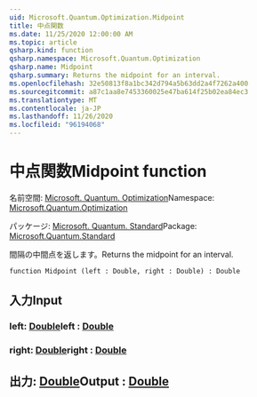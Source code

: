 ```yaml
---
uid: Microsoft.Quantum.Optimization.Midpoint
title: 中点関数
ms.date: 11/25/2020 12:00:00 AM
ms.topic: article
qsharp.kind: function
qsharp.namespace: Microsoft.Quantum.Optimization
qsharp.name: Midpoint
qsharp.summary: Returns the midpoint for an interval.
ms.openlocfilehash: 32e50813f8a1bc342d794a5b63dd2a4f7262a400
ms.sourcegitcommit: a87c1aa8e7453360025e47ba614f25b02ea84ec3
ms.translationtype: MT
ms.contentlocale: ja-JP
ms.lasthandoff: 11/26/2020
ms.locfileid: "96194068"
---
```

# <a name="midpoint-function"></a><span data-ttu-id="4e7c3-102">中点関数</span><span class="sxs-lookup"><span data-stu-id="4e7c3-102">Midpoint function</span></span>

<span data-ttu-id="4e7c3-103">名前空間: [Microsoft. Quantum. Optimization](xref:Microsoft.Quantum.Optimization)</span><span class="sxs-lookup"><span data-stu-id="4e7c3-103">Namespace: [Microsoft.Quantum.Optimization](xref:Microsoft.Quantum.Optimization)</span></span>

<span data-ttu-id="4e7c3-104">パッケージ: [Microsoft. Quantum. Standard](https://nuget.org/packages/Microsoft.Quantum.Standard)</span><span class="sxs-lookup"><span data-stu-id="4e7c3-104">Package: [Microsoft.Quantum.Standard](https://nuget.org/packages/Microsoft.Quantum.Standard)</span></span>


<span data-ttu-id="4e7c3-105">間隔の中間点を返します。</span><span class="sxs-lookup"><span data-stu-id="4e7c3-105">Returns the midpoint for an interval.</span></span>

```qsharp
function Midpoint (left : Double, right : Double) : Double
```


## <a name="input"></a><span data-ttu-id="4e7c3-106">入力</span><span class="sxs-lookup"><span data-stu-id="4e7c3-106">Input</span></span>

### <a name="left--double"></a><span data-ttu-id="4e7c3-107">left: [Double](xref:microsoft.quantum.lang-ref.double)</span><span class="sxs-lookup"><span data-stu-id="4e7c3-107">left : [Double](xref:microsoft.quantum.lang-ref.double)</span></span>




### <a name="right--double"></a><span data-ttu-id="4e7c3-108">right: [Double](xref:microsoft.quantum.lang-ref.double)</span><span class="sxs-lookup"><span data-stu-id="4e7c3-108">right : [Double](xref:microsoft.quantum.lang-ref.double)</span></span>





## <a name="output--double"></a><span data-ttu-id="4e7c3-109">出力: [Double](xref:microsoft.quantum.lang-ref.double)</span><span class="sxs-lookup"><span data-stu-id="4e7c3-109">Output : [Double](xref:microsoft.quantum.lang-ref.double)</span></span>

